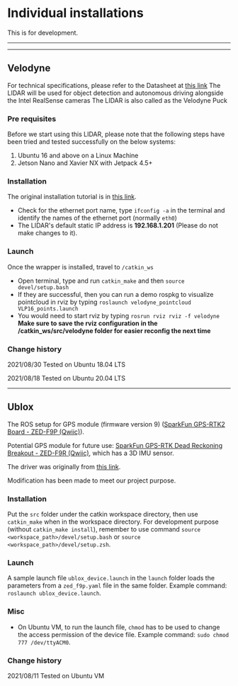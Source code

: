 # Individual installations

This is for development.

---
---

## Velodyne
For technical specifications, please refer to the Datasheet at [this link](https://velodynelidar.com/downloads/#datasheets%20first)
The LIDAR will be used for object detection and autonomous driving alongside the Intel RealSense cameras
The LIDAR is also called as the Velodyne Puck

### Pre requisites

Before we start using this LIDAR, please note that the following steps have been tried and tested successfully on the below systems:
1) Ubuntu 16 and above on a Linux Machine
2) Jetson Nano and Xavier NX with Jetpack 4.5+

### Installation

The original installation tutorial is in [this link](http://wiki.ros.org/velodyne/Tutorials/Getting%20Started%20with%20the%20Velodyne%20VLP16).

* Check for the ethernet port name, type `ifconfig -a` in the terminal and identify the names of the ethernet port (normally `eth0`)
* The LIDAR's default static IP address is **192.168.1.201** (Please do not make changes to it).

### Launch
 Once the wrapper is installed, travel to `/catkin_ws`
* Open terminal, type and run `catkin_make` and then `source devel/setup.bash`
* If they are successful, then you can run a demo rospkg to visualize pointcloud in rviz by typing
`roslaunch velodyne_pointcloud VLP16_points.launch`
* You would need to start rviz by typing
`rosrun rviz rviz -f velodyne`
**Make sure to save the rviz configuration in the /catkin_ws/src/velodyne folder for easier reconfig the next time**

### Change history

2021/08/30 Tested on Ubuntu 18.04 LTS

2021/08/18 Tested on Ubuntu 20.04 LTS

---

## Ublox

The ROS setup for GPS module (firmware version 9) ([SparkFun GPS-RTK2 Board - ZED-F9P (Qwiic)](https://www.sparkfun.com/products/15136)).

Potential GPS module for future use: [SparkFun GPS-RTK Dead Reckoning Breakout - ZED-F9R (Qwiic)](https://www.sparkfun.com/products/16344), which has a 3D IMU sensor.

The driver was originally from [this link](https://github.com/KumarRobotics/ublox).

Modification has been made to meet our project purpose.


### Installation

Put the `src` folder under the catkin workspace directory, then use `catkin_make` when in the workspace directory. For development purpose (without `catkin_make install`), remember to use command `source <workspace_path>/devel/setup.bash` or `source <workspace_path>/devel/setup.zsh`.


### Launch

A sample launch file `ublox_device.launch` in the `launch` folder loads the parameters from a `zed_f9p.yaml` file in the same folder. Example command: `roslaunch ublox_device.launch`.


### Misc

- On Ubuntu VM, to run the launch file, `chmod` has to be used to change the access permission of the device file. Example command: `sudo chmod 777 /dev/ttyACM0`.


### Change history

2021/08/11 Tested on Ubuntu VM
